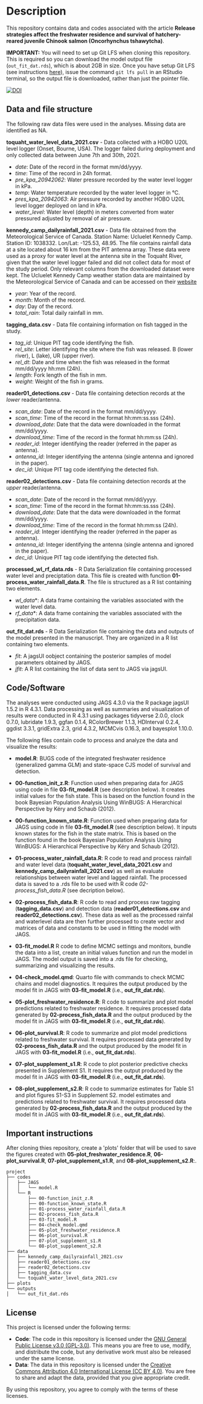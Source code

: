 # Description

This repository contains data and codes associated with the article **Release strategies affect the freshwater residence and survival of hatchery-reared juvenile Chinook salmon (Oncorhynchus tshawytcha)**.

**IMPORTANT:** You will need to set up Git LFS when cloning this repository. This is required so you can download the model output file (`out_fit_dat.rds`), which is about 2GB in size. Once you have setup Git LFS (see instructions [here](https://docs.github.com/en/repositories/working-with-files/managing-large-files/installing-git-large-file-storage)), issue the command `git lfs pull` in an RStudio terminal, so the output file is downloaded, rather than just the pointer file.

[![DOI](https://zenodo.org/badge/944068586.svg)](https://doi.org/10.5281/zenodo.14984681)

## Data and file structure

The following raw data files were used in the analyses. Missing data are identified as NA.

**toquaht\_water\_level\_data\_2021.csv** - Data collected with a HOBO U20L level logger (Onset, Bourne, USA). The logger failed during deployment and only collected data between June 7th and 30th, 2021.

- *date*: Date of the record in the format mm/dd/yyyy.
- *time*: Time of the record in 24h format.
- *pre\_kpa\_20942062*: Water pressure recorded by the water level logger in kPa.
- *temp*: Water temperature recorded by the water level logger in °C.
- *pres\_kpa\_20942063*: Air pressure recorded by another HOBO U20L level logger deployed on land in kPa.
- *water_level*: Water level (depth) in meters converted from water pressured adjusted by removal of air pressure.

**kennedy\_camp\_dailyrainfall\_2021.csv** - Data file obtained from the Meteorological Service of Canada. Station Name: Ucluelet Kennedy Camp. Station ID: 1038332. Lon/Lat: -125.53, 48.95. The file contains rainfall data at a site located about 16 km from the PIT antenna array. These data were used as a proxy for water level at the antenna site in the Toquaht River, given that the water level logger failed and did not collect data for most of the study period. Only relevant columns from the downloaded dataset were kept. The Ucluelet Kennedy Camp weather station data are maintained by the Meteorological Service of Canada and can be accessed on their [website](https://climate.weather.gc.ca/historical_data/search_historic_data_stations_e.html?searchType=stnName&timeframe=1&txtStationName=kennedy+camp&searchMethod=contains&optLimit=yearRange&StartYear=1840&EndYear=2024&Year=2024&Month=6&Day=18&selRowPerPage=25)

- *year*: Year of the record.
- *month*: Month of the record.
- *day*: Day of the record.
- *total\_rain*: Total daily rainfall in mm.

**tagging\_data.csv** - Data file containing information on fish tagged in the study.

- *tag\_id*: Unique PIT tag code identifying the fish.
- *rel\_site*: Letter identifying the site where the fish was released. B (lower river), L (lake), UR (upper river).
- *rel\_dt*: Date and time when the fish was released in the format mm/dd/yyyy hh:mm (24h).
- *length*: Fork length of the fish in mm.
- *weight*: Weight of the fish in grams.

**reader01\_detections.csv** - Data file containing detection records at the *lower* reader/antenna.

- *scan\_date*: Date of the record in the format mm/dd/yyyy.
- *scan\_time*: Time of the record in the format hh:mm:ss.sss (24h).
- *download\_date*: Date that the data were downloaded in the format mm/dd/yyyy.
- *download\_time*: Time of the record in the format hh:mm:ss (24h).
- *reader\_id*: Integer identifying the reader (referred in the paper as antenna).
- *antenna\_id*: Integer identifying the antenna (single antenna and ignored in the paper).
- *dec_id*: Unique PIT tag code identifying the detected fish.

**reader02\_detections.csv** - Data file containing detection records at the *upper* reader/antenna.

- *scan\_date*: Date of the record in the format mm/dd/yyyy.
- *scan\_time*: Time of the record in the format hh:mm:ss.sss (24h).
- *download\_date*: Date that the data were downloaded in the format mm/dd/yyyy.
- *download\_time*: Time of the record in the format hh:mm:ss (24h).
- *reader\_id*: Integer identifying the reader (referred in the paper as antenna).
- *antenna\_id*: Integer identifying the antenna (single antenna and ignored in the paper).
- *dec_id*: Unique PIT tag code identifying the detected fish.

**processed\_wl\_rf\_data.rds** - R Data Serialization file containing processed water level and preciptation data. This file is created with function **01-process\_water\_rainfall\_data.R**. The file is structured as a R list containing two elements. 
- *wl_data**: A data frame containing the variables associated with the water level data.
- *rf_data**: A data frame containing the variables associated with the precipitation data.

**out_fit_dat.rds** - R Data Serialization file containing the data and outputs of the model presented in the manuscript. They are organized in a R list containing two elements.

- *fit*: A jagsUI oobject containing the posterior samples of model parameters obtained by JAGS.
- *jfit*: A R list containing the list of data sent to JAGS via jagsUI.

## Code/Software

The analyses were conducted using JAGS 4.3.0 via the R package jagsUI 1.5.2 in R 4.3.1. Data processing as well as summaries and visualization of results were conducted in R 4.3.1 using packages tidyverse 2.0.0, clock 0.7.0, lubridate 1.9.3, ggfan 0.1.4, RColorBrewer 1.1.3, HDInterval 0.2.4, ggdist 3.3.1, gridExtra 2.3, grid 4.3.2, MCMCvis 0.16.3, and bayesplot 1.10.0.

The following files contain code to process and analyze the data and visualize the results:

- **model.R**: BUGS code of the integrated freshwater residence (generalized gamma GLM) and state-space CJS model of survival and detection.
 
- **00-function\_init\_z.R**: Function used when preparing data for JAGS using code in file **03-fit\_model.R** (see description below). It creates initial values for the fish state. This is based on the function found in the book Bayesian Population Analysis Using WinBUGS: A Hierarchical Perspective by Kéry and Schaub (2012).

- **00-function\_known\_state.R**: Function used when preparing data for JAGS using code in file **03-fit\_model.R** (see description below). It inputs known states for the fish in the state matrix. This is based on the function found in the book Bayesian Population Analysis Using WinBUGS: A Hierarchical Perspective by Kéry and Schaub (2012).

- **01-process\_water\_rainfall\_data.R**: R code to read and process rainfall and water level data (**toquaht\_water\_level\_data\_2021.csv** and **kennedy\_camp\_dailyrainfall\_2021.csv**) as well as evaluate relationships between water level and lagged rainfall. The processed data is saved to a .rds file to be used with R code *02-process_fish_data.R* (see decription below). 

- **02-process\_fish\_data.R**: R code to read and process raw tagging (**tagging\_data.csv**) and detection data (**reader01\_detections.csv** and **reader02\_detections.csv**). These data as well as the processed rainfal and waterlevel data are then further processed to create vector and matrices of data and constants to be used in fitting the model with JAGS. 

- **03-fit\_model.R** R code to define MCMC settings and monitors, bundle the data into a list, create an initial values function and run the model in JAGS. The model output is saved into a .rds file for checking, summarizing and visualizing the results.

- **04-check\_model.qmd**: Quarto file with commands to check MCMC chains and model diagnostics. It requires the output produced by the model fit in JAGS with **03-fit\_model.R** (i.e., **out_fit_dat.rds**).

- **05-plot\_freshwater\_residence.R**: R code to summarize and plot model predictions related to freshwater residence. It requires processed data generated by **02-process\_fish\_data.R** and the output produced by the model fit in JAGS with **03-fit\_model.R** (i.e., **out_fit_dat.rds**).

- **06-plot\_survival.R**: R code to summarize and plot model predictions related to freshwater survival. It requires processed data generated by **02-process\_fish\_data.R** and the output produced by the model fit in JAGS with **03-fit\_model.R** (i.e., **out_fit_dat.rds**).

- **07-plot\_supplement\_s1.R**: R code to plot posterior predictive checks presented in Supplement S1. It requires the output produced by the model fit in JAGS with **03-fit\_model.R** (i.e., **out_fit_dat.rds**).

- **08-plot\_supplement\_s2.R**: R code to summarize estimates for Table S1 and plot figures S1-S3 in Supplement S2. model estimates and predictions related to freshwater survival. It requires processed data generated by **02-process\_fish\_data.R** and the output produced by the model fit in JAGS with **03-fit\_model.R** (i.e., **out_fit_dat.rds**).

## Important instructions

After cloning thies repository, create a 'plots' folder that will be used to save the figures created with **05-plot\_freshwater\_residence.R**, **06-plot\_survival.R**, **07-plot\_supplement\_s1.R**, and **08-plot\_supplement\_s2.R**:.

```
project
├── codes
│   ├── JAGS
│   │   └── model.R
│   └── R
│       ├── 00-function_init_z.R
│       ├── 00-function_known_state.R
│       ├── 01-process_water_rainfall_data.R
│       ├── 02-process_fish_data.R
│       ├── 03-fit_model.R
│       ├── 04-check_model.qmd
│       ├── 05-plot_freshwater_residence.R
│       ├── 06-plot_survival.R
│       ├── 07-plot_supplement_s1.R
│       └── 08-plot_supplement_s2.R
├── data
│   ├── kennedy_camp_dailyrainfall_2021.csv
│   ├── reader01_detections.csv
│   ├── reader02_detections.csv
│   ├── tagging_data.csv
│   └── toquaht_water_level_data_2021.csv
├── plots
└── outputs
│   └── out_fit_dat.rds
```

## License

This project is licensed under the following terms:

- **Code**: The code in this repository is licensed under the [GNU General Public License v3.0 (GPL-3.0)](https://www.gnu.org/licenses/gpl-3.0.html). This means you are free to use, modify, and distribute the code, but any derivative work must also be released under the same license.
- **Data**: The data in this repository is licensed under the [Creative Commons Attribution 4.0 International License (CC BY 4.0)](https://creativecommons.org/licenses/by/4.0/). You are free to share and adapt the data, provided that you give appropriate credit.

By using this repository, you agree to comply with the terms of these licenses. 
